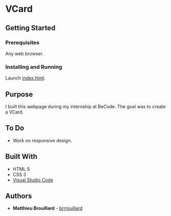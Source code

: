 # VCard
## Getting Started

### Prerequisites
Any web browser.

### Installing and Running
Launch [index.html](https://brrrouillard.github.io/VCard/).

## Purpose
I built this webpage during my internship at BeCode. The goal was to create a VCard.

## To Do
- Work on responsive design.

## Built With

* HTML 5
* CSS 3
* [Visual Studio Code](https://code.visualstudio.com/) 

## Authors

* **Matthieu Brouillard** - [brrrouillard](https://twitter.com/brrrouillard)
